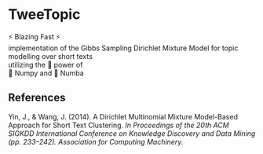 # TweeTopic

:zap: Blazing Fast :zap:
<br>
implementation of the Gibbs Sampling Dirichlet Mixture Model for topic modelling over short texts
<br>
utilizing the :muscle: power of
<br>
:1234: Numpy and :snake: Numba

## References

Yin, J., & Wang, J. (2014). A Dirichlet Multinomial Mixture Model-Based Approach for Short Text Clustering. _In Proceedings of the 20th ACM SIGKDD International Conference on Knowledge Discovery and Data Mining (pp. 233–242). Association for Computing Machinery._
